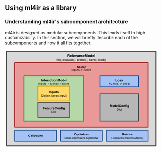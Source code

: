 ## Using ml4ir as a library

### Understanding ml4ir's subcomponent architecture

ml4ir is designed as modular subcomponents. This lends itself to high customizability. In this section, we will briefly describe each of the subcomponents and how it all fits together.

![ml4ir_architecture](../_static/ml4ir_framework.png)

